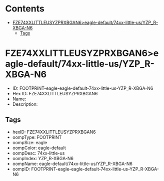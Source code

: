 



Contents
========

* [FZE74XXLITTLEUSYZPRXBGAN6>eagle-default/74xx-little-us/YZP_R-XBGA-N6](#fze74xxlittleusyzprxbgan6eagle-default74xx-little-usyzp_r-xbga-n6)
	* [Tags](#tags)

# FZE74XXLITTLEUSYZPRXBGAN6>eagle-default/74xx-little-us/YZP_R-XBGA-N6

- ID: FOOTPRINT-eagle-eagle-default-74xx-little-us-YZP_R-XBGA-N6
- Hex ID: FZE74XXLITTLEUSYZPRXBGAN6
- Name: 
- Description: 

## Tags

- hexID: FZE74XXLITTLEUSYZPRXBGAN6
- oompType: FOOTPRINT
- oompSize: eagle
- oompColor: eagle-default
- oompDesc: 74xx-little-us
- oompIndex: YZP_R-XBGA-N6
- oompName: eagle-default/74xx-little-us/YZP_R-XBGA-N6
- oompID: FOOTPRINT-eagle-eagle-default-74xx-little-us-YZP_R-XBGA-N6
